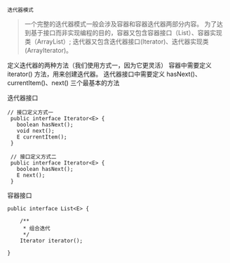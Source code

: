 ``
迭代器模式
``
> 一个完整的迭代器模式一般会涉及容器和容器迭代器两部分内容。
为了达到基于接口而非实现编程的目的，容器又包含容器接口（List）、容器实现类（ArrayList）;
迭代器又包含迭代器接口(Iterator)、迭代器实现类(ArrayIterator)。
>
定义迭代器的两种方法（我们使用方式一，因为它更灵活）
容器中需要定义 iterator() 方法，用来创建迭代器。
迭代器接口中需要定义 hasNext()、currentItem()、next() 三个最基本的方法

迭代器接口

````
// 接口定义方式一
 public interface Iterator<E> {
   boolean hasNext();
   void next();
   E currentItem();
 }
 
 // 接口定义方式二
 public interface Iterator<E> {
   boolean hasNext();
   E next();
 }
````
容器接口
````
public interface List<E> {

    /**
     * 组合迭代
     */
    Iterator iterator();

}
````
